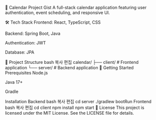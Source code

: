 📅 Calendar Project​
Gist
A full-stack calendar application featuring user authentication, event scheduling, and responsive UI.​

🛠️ Tech Stack
Frontend: React, TypeScript, CSS

Backend: Spring Boot, Java

Authentication: JWT

Database: JPA​

📁 Project Structure
bash
복사
편집
calendar/
├── client/   # Frontend application
└── server/   # Backend application
🚀 Getting Started
Prerequisites
Node.js

Java 17+

Gradle​

Installation
Backend
bash
복사
편집
cd server
./gradlew bootRun
Frontend
bash
복사
편집
cd client
npm install
npm start
📄 License
This project is licensed under the MIT License. See the LICENSE file for details.
